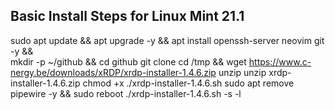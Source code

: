 ## Basic Install Steps for Linux Mint 21.1
sudo apt update && apt upgrade -y && apt install openssh-server neovim git -y &&\
mkdir -p ~/github && cd github
git clone 
cd /tmp && wget https://www.c-nergy.be/downloads/xRDP/xrdp-installer-1.4.6.zip
unzip unzip xrdp-installer-1.4.6.zip 
chmod +x  ./xrdp-installer-1.4.6.sh
sudo apt remove pipewire -y && sudo reboot
./xrdp-installer-1.4.6.sh -s -l
